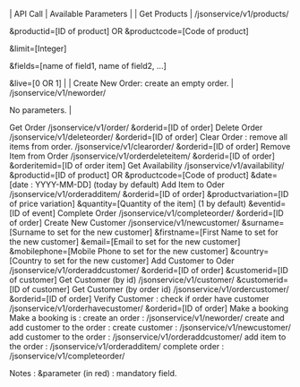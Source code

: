 

 


| API Call | Available Parameters |
| Get Products | /jsonservice/v1/products/

&productid=[ID of product] OR &productcode=[Code of product] 

&limit=[Integer] 

&fields=[name of field1, name of field2, ...] 

&live=[0 OR 1] |
| Create New Order: create an empty order. | /jsonservice/v1/neworder/

No parameters. |


Get Order 
 /jsonservice/v1/order/
&orderid=[ID of order]
Delete Order 
 /jsonservice/v1/deleteorder/
&orderid=[ID of order]
Clear Order : remove all items from order. 
 /jsonservice/v1/clearorder/
&orderid=[ID of order]
Remove Item from Order 
 /jsonservice/v1/orderdeleteitem/
&orderid=[ID of order] 
 &orderitemid=[ID of order item]
Get Availability 
 /jsonservice/v1/availability/
&productid=[ID of product] OR &productcode=[Code of product] 
 &date=[date : YYYY-MM-DD] (today by default)
Add Item to Oder 
 /jsonservice/v1/orderadditem/
&orderid=[ID of order] 
 &productvariation=[ID of price variation] 
 &quantity=[Quantity of the item] (1 by default) 
 &eventid=[ID of event]
Complete Order 
 /jsonservice/v1/completeorder/
&orderid=[ID of order]
Create New Customer 
 /jsonservice/v1/newcustomer/
&surname=[Surname to set for the new customer] 
 &firstname=[First Name to set for the new customer] 
 &email=[Email to set for the new customer] 
 &mobilephone=[Mobile Phone to set for the new customer] 
 &country=[Country to set for the new customer]
Add Customer to Oder 
 /jsonservice/v1/orderaddcustomer/
&orderid=[ID of order] 
 &customerid=[ID of customer]
Get Customer (by id) 
 /jsonservice/v1/customer/
&customerid=[ID of customer]
Get Customer (by order id) 
 /jsonservice/v1/ordercustomer/
&orderid=[ID of order]
Verify Customer : check if order have customer 
 /jsonservice/v1/orderhavecustomer/
&orderid=[ID of order]
Make a booking
Make a booking is : 
create an order : /jsonservice/v1/neworder/ 
create and add customer to the order : 
create customer : /jsonservice/v1/newcustomer/ 
add customer to the order : /jsonservice/v1/orderaddcustomer/ 
add item to the order : /jsonservice/v1/orderadditem/ 
complete order : /jsonservice/v1/completeorder/

Notes :
&parameter (in red) : mandatory field.